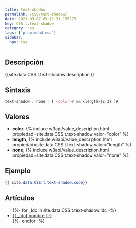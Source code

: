 ```yaml
---
title: text-shadow
permalink: /CSS/text-shadow/
date: 2021-03-07 03:12:31.155275
key: CSS.t.text-shadow
category: css
tags: ['propiedad css']
sidebar: 
  nav: css
---
```


## Descripción
{{site.data.CSS.t.text-shadow.description }}

## Sintaxis
~~~css
text-shadow : none | [ <color>? && <length>{2,3} ]#
~~~

## Valores
* **color**,  {% include w3api/value_description.html propiedad=site.data.CSS.t.text-shadow valor="color" %}
* **length**,  {% include w3api/value_description.html propiedad=site.data.CSS.t.text-shadow valor="length" %}
* **none**,  {% include w3api/value_description.html propiedad=site.data.CSS.t.text-shadow valor="none" %}

## Ejemplo
~~~css
{{ site.data.CSS.t.text-shadow.code}}
~~~

## Artículos
<ul>
{%- for _ldc in site.data.CSS.t.text-shadow.ldc -%}
   <li>
       <a href="{{_ldc['url'] }}">{{ _ldc['nombre'] }}</a>
   </li>
{%- endfor -%}
</ul>
